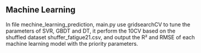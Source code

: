 ## Machine Learning
In file mechine_learning_prediction, main.py use gridsearchCV to tune the parameters of SVR, GBDT and DT, it perform the 10CV based on the shuffled dataset shuffer_fatigue21.csv, and output the R² and RMSE of each machine learning model with the priority parameters.
